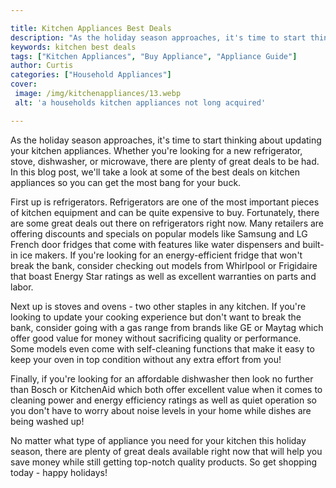 ```yaml
---

title: Kitchen Appliances Best Deals
description: "As the holiday season approaches, it's time to start thinking about updating your kitchen appliances. Whether you're looking for a...get more detail"
keywords: kitchen best deals
tags: ["Kitchen Appliances", "Buy Appliance", "Appliance Guide"]
author: Curtis
categories: ["Household Appliances"]
cover: 
 image: /img/kitchenappliances/13.webp
 alt: 'a households kitchen appliances not long acquired'

---
```


As the holiday season approaches, it's time to start thinking about updating your kitchen appliances. Whether you're looking for a new refrigerator, stove, dishwasher, or microwave, there are plenty of great deals to be had. In this blog post, we'll take a look at some of the best deals on kitchen appliances so you can get the most bang for your buck.

First up is refrigerators. Refrigerators are one of the most important pieces of kitchen equipment and can be quite expensive to buy. Fortunately, there are some great deals out there on refrigerators right now. Many retailers are offering discounts and specials on popular models like Samsung and LG French door fridges that come with features like water dispensers and built-in ice makers. If you're looking for an energy-efficient fridge that won't break the bank, consider checking out models from Whirlpool or Frigidaire that boast Energy Star ratings as well as excellent warranties on parts and labor. 

Next up is stoves and ovens - two other staples in any kitchen. If you're looking to update your cooking experience but don't want to break the bank, consider going with a gas range from brands like GE or Maytag which offer good value for money without sacrificing quality or performance. Some models even come with self-cleaning functions that make it easy to keep your oven in top condition without any extra effort from you! 

Finally, if you're looking for an affordable dishwasher then look no further than Bosch or KitchenAid which both offer excellent value when it comes to cleaning power and energy efficiency ratings as well as quiet operation so you don't have to worry about noise levels in your home while dishes are being washed up! 

No matter what type of appliance you need for your kitchen this holiday season, there are plenty of great deals available right now that will help you save money while still getting top-notch quality products. So get shopping today - happy holidays!

